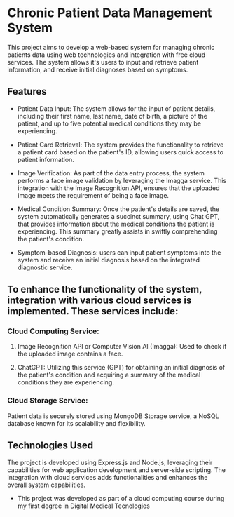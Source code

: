 # Chronic Patient Data Management System

This project aims to develop a web-based system for managing chronic patients data using web technologies and integration with free cloud services. The system allows it's users to input and retrieve patient information, and receive initial diagnoses based on symptoms.

## Features

- Patient Data Input: The system allows for the input of patient details, including their first name, last name, date of birth, a picture of the patient, and up to five potential medical conditions they may be experiencing.

- Patient Card Retrieval: The system provides the functionality to retrieve a patient card based on the patient's ID, allowing users quick access to patient information.

- Image Verification: As part of the data entry process, the system performs a face image validation by leveraging the Imagga service. This integration with the Image Recognition API, ensures that the uploaded image meets the requirement of being a face image.

- Medical Condition Summary: Once the patient's details are saved, the system automatically generates a succinct summary, using Chat GPT, that provides information about the medical conditions the patient is experiencing. This summary greatly assists in swiftly comprehending the patient's condition.

- Symptom-based Diagnosis: users can input patient symptoms into the system and receive an initial diagnosis based on the integrated diagnostic service.


## To enhance the functionality of the system, integration with various cloud services is implemented. These services include:

### Cloud Computing Service:
1. Image Recognition API or Computer Vision AI (Imagga): Used to check if the uploaded image contains a face.

2. ChatGPT: Utilizing this service (GPT) for obtaining an initial diagnosis of the patient's condition and acquiring a summary of the medical conditions they are experiencing.

### Cloud Storage Service:
Patient data is securely stored using MongoDB Storage service, a NoSQL database known for its scalability and flexibility.

## Technologies Used

The project is developed using Express.js and Node.js, leveraging their capabilities for web application development and server-side scripting. The integration with cloud services adds functionalities and enhances the overall system capabilities.


* This project was developed as part of a cloud computing course during my first degree in Digital Medical Tecnologies
